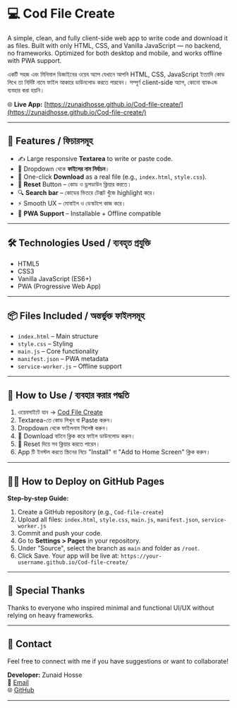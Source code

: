 # 💻 Cod File Create

A simple, clean, and fully client-side web app to write code and download it as files. Built with only HTML, CSS, and Vanilla JavaScript — no backend, no frameworks. Optimized for both desktop and mobile, and works offline with PWA support.

একটি সহজ এবং মিনিমাল ডিজাইনের ওয়েব অ্যাপ যেখানে আপনি HTML, CSS, JavaScript ইত্যাদি কোড লিখে তা নির্দিষ্ট নামে ফাইল আকারে ডাউনলোড করতে পারবেন। সম্পূর্ণ client-side অ্যাপ, কোনো ব্যাকএন্ড ব্যবহার করা হয়নি।

🌐 **Live App:** [https://zunaidhosse.github.io/Cod-file-create/](https://zunaidhosse.github.io/Cod-file-create/)

---

## 🚀 Features / ফিচারসমূহ

- ✍️ Large responsive **Textarea** to write or paste code.
- 📂 Dropdown থেকে **ফাইলের নাম নির্বাচন**।
- 💾 One-click **Download** as a real file (e.g., `index.html`, `style.css`).
- 🔁 **Reset** Button – কোড ও ড্রপডাউন ক্লিয়ার করতে।
- 🔍 **Search bar** – কোডের ভিতরে টেক্সট খুঁজে highlight করে।
- ⚡ Smooth UX – মোবাইল ও ডেস্কটপে কাজ করে।
- 📲 **PWA Support** – Installable + Offline compatible

---

## 🛠 Technologies Used / ব্যবহৃত প্রযুক্তি

- HTML5
- CSS3
- Vanilla JavaScript (ES6+)
- PWA (Progressive Web App)

---

## 📦 Files Included / অন্তর্ভুক্ত ফাইলসমূহ

- `index.html` – Main structure
- `style.css` – Styling
- `main.js` – Core functionality
- `manifest.json` – PWA metadata
- `service-worker.js` – Offline support

---

## 🧭 How to Use / ব্যবহার করার পদ্ধতি

1. ওয়েবসাইটে যান → [Cod File Create](https://zunaidhosse.github.io/Cod-file-create/)
2. Textarea-তে কোড লিখুন বা Paste করুন।
3. Dropdown থেকে ফাইলনাম সিলেক্ট করুন।
4. 💾 Download বাটনে ক্লিক করে ফাইল ডাউনলোড করুন।
5. 🔁 Reset দিয়ে সব ক্লিয়ার করতে পারেন।
6. App টি ইনস্টল করতে স্ক্রিনের নিচে "Install" বা "Add to Home Screen" ক্লিক করুন।

---

## 🧑‍💻 How to Deploy on GitHub Pages

**Step-by-step Guide:**

1. Create a GitHub repository (e.g., `Cod-file-create`)
2. Upload all files: `index.html`, `style.css`, `main.js`, `manifest.json`, `service-worker.js`
3. Commit and push your code.
4. Go to **Settings > Pages** in your repository.
5. Under "Source", select the branch as `main` and folder as `/root`.
6. Click Save. Your app will be live at: `https://your-username.github.io/Cod-file-create/`

---

## 🙌 Special Thanks

Thanks to everyone who inspired minimal and functional UI/UX without relying on heavy frameworks.

---

## 📧 Contact

Feel free to connect with me if you have suggestions or want to collaborate!

**Developer:** Zunaid Hosse  
📨 [Email](rjmeraj663@gmail.com)  
🌐 [GitHub](https://github.com/zunaidhosse)

---
